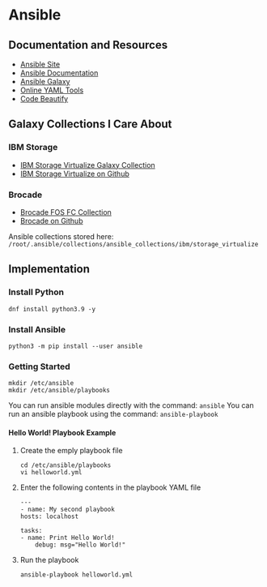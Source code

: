 # Ansible
## Documentation and Resources
- [Ansible Site](ansible.com)
- [Ansible Documentation](docs.ansible.com)
- [Ansible Galaxy](galaxy.ansible.com)
- [Online YAML Tools](onlineyamltools.com/edit-yaml)
- [Code Beautify](codebeautify.ort/yaml-editor-online)

## Galaxy Collections I Care About
### IBM Storage
- [IBM Storage Virtualize Galaxy Collection](https://galaxy.ansible.com/ibm/storage_virtualize)
- [IBM Storage Virtualize on Github](https://github.com/ansible-collections/ibm.storage_virtualize)

### Brocade
- [Brocade FOS FC Collection](https://galaxy.ansible.com/brocade/fos)
- [Brocade on Github](https://github.com/brocade/ansible)

Ansible collections stored here: `/root/.ansible/collections/ansible_collections/ibm/storage_virtualize`

## Implementation
### Install Python

```
dnf install python3.9 -y  
```

### Install Ansible

```
python3 -m pip install --user ansible  
```

### Getting Started

```
mkdir /etc/ansible
mkdir /etc/ansible/playbooks
```

You can run ansible modules directly with the command:  `ansible`
You can run an ansible playbook using the command:  `ansible-playbook`

#### Hello World! Playbook Example
1. Create the emply playbook file

    ```
    cd /etc/ansible/playbooks
    vi helloworld.yml
    ```

1. Enter the following contents in the playbook YAML file

    ```
    ---
    - name: My second playbook
    hosts: localhost

    tasks:
    - name: Print Hello World!
        debug: msg="Hello World!"
    ```

1. Run the playbook

    ```
    ansible-playbook helloworld.yml
    ```